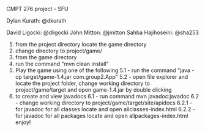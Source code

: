 CMPT 276 project - SFU

Dylan Kurath: @dkurath

David Ligocki: @dligocki
John Mitton: @jmitton
Sahba Hajihoseini: @sha253


1. from the project directory locate the game directory
2. change directory to project/game/
3. from the game directory
4. run the command "mvn clean install"
5. Play the game using one of the following
    5.1 - run the command "java -cp target/game-1.4.jar com.group2.App"
    5.2 - open file explorer and locate the project folder, change working directory to project/game/target and open game-1.4.jar by double clicking
6. to create and view javadocs
    6.1 - run command mvn javadoc:javadoc
    6.2 - change working directory to project/game/target/site/apidocs
        6.2.1 - for javadoc for all classes locate and open allclasses-index.html
        6.2.2 - for javadoc for all packages locate and open allpackages-index.html
enjoy!
